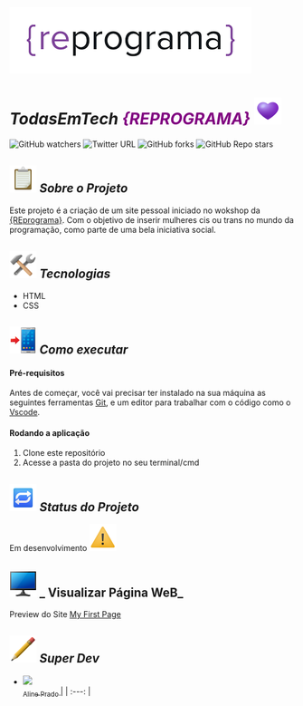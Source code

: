 ![img](img\logo.png)
# _TodasEmTech <span style= "color:purple">{REPROGRAMA}</span>_ ![img](icons\icons8-purple-heart-48.png)


![GitHub watchers](https://img.shields.io/github/watchers/linieprado/workshopReprograma?style=social)  ![Twitter URL](https://img.shields.io/twitter/url?style=social&url=https%3A%2F%2Ftwitter.com%2FReprogramaBr) ![GitHub forks](https://img.shields.io/github/forks/linieprado/workshopReprograma?style=social) ![GitHub Repo stars](https://img.shields.io/github/stars/linieprado/workshopReprograma?style=social)



## ![img](icons\icons8-clipboard-48.png) _Sobre o Projeto_

Este projeto é a criação de um site pessoal iniciado no wokshop da [{REprograma}](https://www.reprograma.com.br/index.html). Com o objetivo de inserir mulheres cis ou trans no mundo da programação, como parte de uma bela iniciativa social.
 


 ## ![img](icons\icons8-hammer-and-wrench-48.png) _Tecnologias_

* HTML
* CSS



## ![img](icons\icons8-mobile-phone-with-arrow-48.png) _Como executar_

#### Pré-requisitos
Antes de começar, você vai precisar ter instalado na sua máquina as seguintes ferramentas [Git](https://git-scm.com/), e um editor para trabalhar com o código como o [Vscode](https://code.visualstudio.com/).



#### Rodando a aplicação 
1. Clone este repositório
2. Acesse a pasta do projeto no seu terminal/cmd


## ![img](icons\icons8-repeat-button-48.png) _Status do Projeto_
     
Em desenvolvimento ![img](icons\icons8-warning-48.png)



## ![img](icons\icons8-desktop-computer-48.png) _ Visualizar Página WeB_

Preview do Site [My First Page](https://alineprado.netlify.app/)



## ![img](icons\icons8-pencil-48.png) _Super Dev_

* [<img src="https://avatars.githubusercontent.com/u/79236944?s=400&u=115f3265d9e8d1c3a11a7a1aeb0ade7f6f15f577&v=4" width=115 > <br> <sub> Aline Prado </sub>](https://github.com/linieprado) |
| :---: | 


